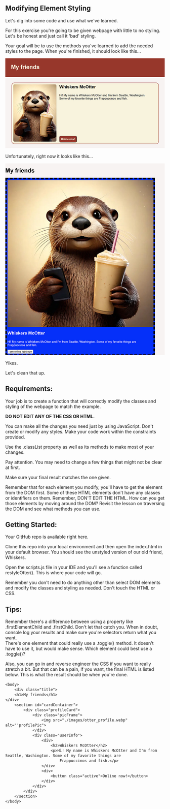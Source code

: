 **Modifying Element Styling**
---
Let's dig into some code and use what we've learned.

For this exercise you're going to be given webpage with little to no styling. Let's be honest and just call it 'bad' styling.

Your goal will be to use the methods you've learned to add the needed styles to the page. When you're finished, it should look like this...

![final demo image](./images/styling_result.jpg)

Unfortunately, right now it looks like this...

![final demo image](./images/unstyled_otter.jpg)

Yikes.

Let's clean that up.

**Requirements:**
---
Your job is to create a function that will correctly modify the classes and styling of the webpage to match the example.

**DO NOT EDIT ANY OF THE CSS OR HTML.**

You can make all the changes you need just by using JavaScript. Don't create or modify any styles. Make your code work within the constraints provided.

Use the .classList property as well as its methods to make most of your changes.

Pay attention. You may need to change a few things that might not be clear at first.

Make sure your final result matches the one given.

Remember that for each element you modify, you'll have to get the element from the DOM first. Some of these HTML elements don't have any classes or identifiers on them. Remember, DON'T EDIT THE HTML.
How can you get those elements by moving around the DOM? Revisit the lesson on traversing the DOM and see what methods you can use.

**Getting Started:**
---
Your GitHub repo is available right here.

Clone this repo into your local environment and then open the index.html in your default browser. You should see the unstyled version of our old friend, Whiskers.

Open the scripts.js file in your IDE and you'll see a function called restyleOtter().  This is where your code will go.

Remember you don't need to do anything other than select DOM elements and modify the classes and styling as needed. Don't touch the HTML or CSS.

**Tips:**
---
Remember there's a difference between using a property like .firstElementChild and .firstChild. Don't let that catch you. When in doubt, console log your results and make sure you're selectors return what you want.
\
There's one element that could really use a .toggle() method. It doesn't have  to use it, but would make sense. Which element could best use a .toggle()?

Also, you can go in and reverse engineer the CSS if you want to really stretch a bit. But that can be a pain, if you want, the final HTML is listed below. This is what the result should be when you're done.

```
<body>
    <div class="title">
    <h1>My friends</h1>
</div>
    <section id="cardContainer">
        <div class="profileCard">
            <div class="picFrame">
                <img src="./images/otter_profile.webp" alt="'profilePic">
            </div>
            <div class="userInfo">
                <div>
                    <h2>Whiskers McOtter</h2>
                    <p>Hi! My name is Whiskers McOtter and I'm from Seattle, Washington. Some of my favorite things are
                        Frappuccinos and fish.</p>
                </div>
                <div>
                    <button class="active">Online now!</button>
                </div>
            </div>
        </div>
    </section>
</body>
```
